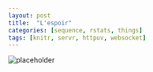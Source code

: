 ```yaml
---
layout: post
title:  "L'espoir"
categories: [sequence, rstats, things]
tags: [knitr, servr, httpuv, websocket]
--- 
```



![placeholder](http://placehold.it/800x400 "Large example image")
